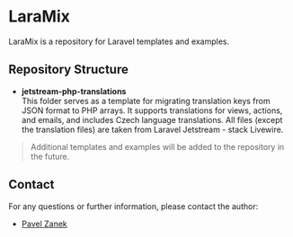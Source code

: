 # LaraMix

LaraMix is a repository for Laravel templates and examples.

## Repository Structure

- **jetstream-php-translations**  
  This folder serves as a template for migrating translation keys from JSON format to PHP arrays. It supports translations for views, actions, and emails, and includes Czech language translations. All files (except the translation files) are taken from Laravel Jetstream - stack Livewire.

> Additional templates and examples will be added to the repository in the future.

## Contact

For any questions or further information, please contact the author:

- [Pavel Zanek](https://github.com/PavelZanek)
